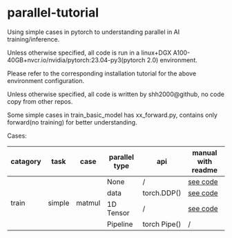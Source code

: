 # parallel-tutorial
Using simple cases in pytorch to understanding parallel in AI training/inference.

Unless otherwise specified, all code is run in a linux+DGX A100-40GB+nvcr.io/nvidia/pytorch:23.04-py3(pytorch 2.0) environment. 

Please refer to the corresponding installation tutorial for the above environment configuration.

Unless otherwise specified, all code is written by shh2000@github, no code copy from other repos.

Some simple cases in train_basic_model has xx_forward.py, contains only forward(no training) for better understanding.

Cases:

<table>
<thead>
  <tr>
    <th>catagory</th>
    <th>task</th>
    <th>case</th>
    <th>parallel type</th>
    <th>api</th>
    <th>manual with readme</th>
  </tr>
</thead>
<tbody>
  <tr>
    <td rowspan="4">train</td>
    <td rowspan="4">simple</td>
    <td rowspan="4">matmul</td>
    <td>None</td>
    <td>/</td>
    <td><a href="https://github.com/shh2000/parallel-tutorial/blob/main/training_basic_model/simple_cases/matmul_full.py">see code</a></td>
  </tr>
  <tr>
    <td>data</td>
    <td>torch.DDP()</td>
    <td><a href="https://github.com/shh2000/parallel-tutorial/blob/main/training_basic_model/simple_cases/ddp_manual/matmul_full.py">see code</a></td>
  </tr>
    <tr>
    <td>1D Tensor</td>
    <td>/</td>
    <td><a href="https://github.com/shh2000/parallel-tutorial/blob/main/training_basic_model/simple_cases/tp_1d_manual/matmul_full.py">see code</a></td>
  </tr>
    </tr>
    <tr>
    <td>Pipeline</td>
    <td>torch Pipe()</td>
    <td>/</td>
  </tr>
</tbody>
</table>


